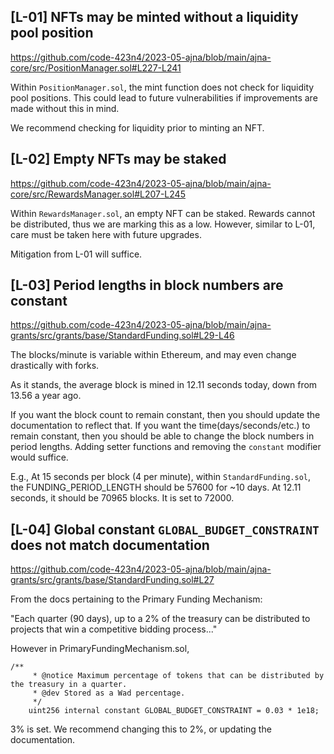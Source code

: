 ## [L-01] NFTs may be minted without a liquidity pool position

https://github.com/code-423n4/2023-05-ajna/blob/main/ajna-core/src/PositionManager.sol#L227-L241

Within `PositionManager.sol`, the mint function does not check for liquidity pool positions. This could lead to future vulnerabilities if improvements are made without this in mind.

We recommend checking for liquidity prior to minting an NFT.

## [L-02] Empty NFTs may be staked

https://github.com/code-423n4/2023-05-ajna/blob/main/ajna-core/src/RewardsManager.sol#L207-L245

Within `RewardsManager.sol`, an empty NFT can be staked. Rewards cannot be distributed, thus we are marking this as a low. However, similar to L-01, care must be taken here with future upgrades.

Mitigation from L-01 will suffice.

## [L-03] Period lengths in block numbers are constant

https://github.com/code-423n4/2023-05-ajna/blob/main/ajna-grants/src/grants/base/StandardFunding.sol#L29-L46

The blocks/minute is variable within Ethereum, and may even change drastically with forks.

As it stands, the average block is mined in 12.11 seconds today, down from 13.56 a year ago.

If you want the block count to remain constant, then you should update the documentation to reflect that. If you want the time(days/seconds/etc.) to remain constant, then you should be able to change the block numbers in period lengths. Adding setter functions and removing the `constant` modifier would suffice.

E.g., At 15 seconds per block (4 per minute), within `StandardFunding.sol`, the FUNDING_PERIOD_LENGTH should be 57600 for ~10 days. At 12.11 seconds, it should be 70965 blocks. It is set to 72000.

## [L-04] Global constant `GLOBAL_BUDGET_CONSTRAINT` does not match documentation

https://github.com/code-423n4/2023-05-ajna/blob/main/ajna-grants/src/grants/base/StandardFunding.sol#L27

From the docs pertaining to the Primary Funding Mechanism:

"Each quarter (90 days), up to a 2% of the treasury can be distributed to projects that win a competitive bidding process..."

However in PrimaryFundingMechanism.sol,
```
/**
     * @notice Maximum percentage of tokens that can be distributed by the treasury in a quarter.
     * @dev Stored as a Wad percentage.
     */
    uint256 internal constant GLOBAL_BUDGET_CONSTRAINT = 0.03 * 1e18;
```

3% is set. We recommend changing this to 2%, or updating the documentation.
